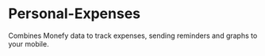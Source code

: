 # Personal-Expenses
Combines Monefy data to track expenses, sending reminders and graphs to your mobile.
